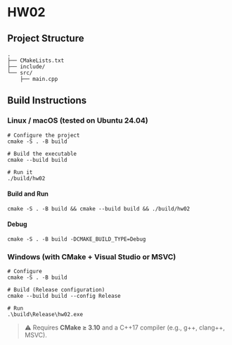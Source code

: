 # HW02

## Project Structure
```
.
├── CMakeLists.txt
├── include/
└── src/
    ├── main.cpp
```

## Build Instructions

### Linux / macOS (tested on Ubuntu 24.04)
```
# Configure the project
cmake -S . -B build

# Build the executable
cmake --build build

# Run it
./build/hw02
```
#### Build and Run
```
cmake -S . -B build && cmake --build build && ./build/hw02
```
#### Debug
```
cmake -S . -B build -DCMAKE_BUILD_TYPE=Debug
```

### Windows (with CMake + Visual Studio or MSVC)
```
# Configure
cmake -S . -B build

# Build (Release configuration)
cmake --build build --config Release

# Run
.\build\Release\hw02.exe
```

> ⚠️ Requires **CMake ≥ 3.10** and a C++17 compiler (e.g., g++, clang++, MSVC).
